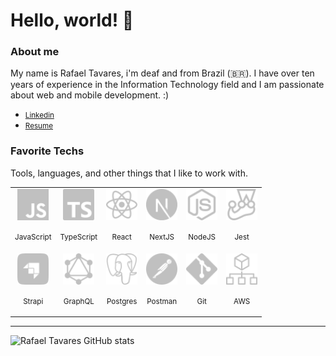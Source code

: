 # Hello, world! 👋

### About me

My name is Rafael Tavares, i'm deaf and from Brazil (🇧🇷). I have over ten years of experience in the Information Technology field and I am passionate about web and mobile development. :)

* <a href="https://www.linkedin.com/in/rcttavares/">
    <small>Linkedin</small>
  </a>

* <a href="https://github.com/rcttavares/resume/blob/master/README.md">
    <small>Resume</small>
  </a>

### Favorite Techs

Tools, languages, and other things that I like to work with.

<table>
  <tr>
    <td align="center">
        <img src="./assets/javascript.svg" width="50" />
        <p><small>JavaScript</small></p>
    </td>
    <td align="center">
        <img src="./assets/typescript.svg" width="50" />
        <p><small>TypeScript</small></p>
    </td>
    <td align="center">
        <img src="./assets/react.svg" width="50" />
        <p><small>React</small></p>
    </td>
    <td align="center">
        <img src="./assets/next.svg" width="50" />
        <p><small>NextJS</small></p>
    </td>
    <td align="center">
        <img src="./assets/node.svg" width="50" />
        <p><small>NodeJS</small></p>
    </td>
    <td align="center">
        <img src="./assets/jest.svg" width="50" />
        <p><small>Jest</small></p>
    </td>
  </tr>
  <tr>
    <td align="center">
        <img src="./assets/strapi.svg" width="50" />
        <p><small>Strapi</small></p>
    </td>
    <td align="center">
        <img src="./assets/graphql.svg" width="50" />
        <p><small>GraphQL</small></p>
    </td>
    <td align="center">
        <img src="./assets/postgresql.svg" width="50" />
        <p><small>Postgres</small></p>
    </td>
    <td align="center">
        <img src="./assets/postman.svg" width="50" />
        <p><small>Postman</small></p>
    </td>
    <td align="center">
        <img src="./assets/git.svg" width="50" />
        <p><small>Git</small></p>
    </td>
    <td align="center">
        <img src="./assets/aws.svg" width="50" />
        <p><small>AWS</small></p>
    </td>
  </tr>
</table>

---

![Rafael Tavares GitHub stats](https://github-readme-stats-sigma-five.vercel.app/api?username=rcttavares&show_icons=true&theme=dracula)

